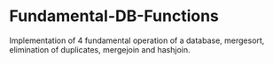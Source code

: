 # Fundamental-DB-Functions
Implementation of 4 fundamental operation of a database, mergesort, elimination of duplicates, mergejoin and hashjoin.
